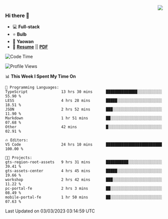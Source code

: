 <img align="right" src="https://github-readme-stats.vercel.app/api?username=LolipopJ&show_icons=true&count_private=true&hide_title=true&include_all_commits=true&theme=vue">

### Hi there 👋

- :computer: **Full-stack**
- :star: **Bulb**
- :pill: **Yaowan**
- :milky_way: [**Resume**](https://lolipopj.github.io/resume/) || [**PDF**](https://cdn.jsdelivr.net/gh/lolipopj/resume/export/resume-en.pdf)

<!--START_SECTION:waka-->
![Code Time](http://img.shields.io/badge/Code%20Time-1%2C012%20hrs%207%20mins-blue)

![Profile Views](http://img.shields.io/badge/Profile%20Views-10-blue)

📊 **This Week I Spent My Time On** 

```text
💬 Programming Languages: 
TypeScript               13 hrs 30 mins      ██████████████░░░░░░░░░░░   55.90 % 
LESS                     4 hrs 28 mins       █████░░░░░░░░░░░░░░░░░░░░   18.51 % 
JSON                     2 hrs 52 mins       ███░░░░░░░░░░░░░░░░░░░░░░   11.90 % 
Markdown                 1 hr 51 mins        ██░░░░░░░░░░░░░░░░░░░░░░░   07.68 % 
Other                    42 mins             █░░░░░░░░░░░░░░░░░░░░░░░░   02.91 % 

🔥 Editors: 
VS Code                  24 hrs 10 mins      █████████████████████████   100.00 % 

🐱‍💻 Projects: 
gts-region-root-assets   9 hrs 31 mins       ██████████░░░░░░░░░░░░░░░   39.41 % 
gts-assets-center        4 hrs 45 mins       █████░░░░░░░░░░░░░░░░░░░░   19.66 % 
workshop                 2 hrs 42 mins       ███░░░░░░░░░░░░░░░░░░░░░░   11.22 % 
pc-portal-fe             2 hrs 3 mins        ██░░░░░░░░░░░░░░░░░░░░░░░   08.49 % 
mobile-portal-fe         1 hr 50 mins        ██░░░░░░░░░░░░░░░░░░░░░░░   07.63 % 
```


 Last Updated on 03/03/2023 03:14:59 UTC
<!--END_SECTION:waka-->
